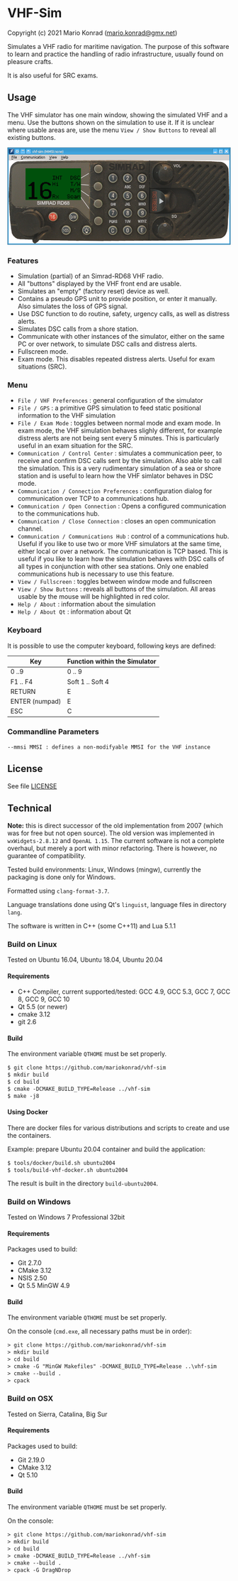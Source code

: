 # VHF-Sim

Copyright (c) 2021 Mario Konrad (mario.konrad@gmx.net)


Simulates a VHF radio for maritime navigation. The purpose of this software
to learn and practice the handling of radio infrastructure, usually found
on pleasure crafts.

It is also useful for SRC exams.

## Usage

The VHF simulator has one main window, showing the simulated VHF and a menu.
Use the buttons shown on the simulation to use it. If it is unclear where
usable areas are, use the menu `View / Show Buttons` to reveal all existing
buttons.

![vhf-sim](doc/vhf-sim.png)

### Features

- Simulation (partial) of an Simrad-RD68 VHF radio.
- All "buttons" displayed by the VHF front end are usable.
- Simulates an "empty" (factory reset) device as well.
- Contains a pseudo GPS unit to provide position, or enter it manually.
  Also simulates the loss of GPS signal.
- Use DSC function to do routine, safety, urgency calls, as
  well as distress alerts.
- Simulates DSC calls from a shore station.
- Communicate with other instances of the simulator, either on
  the same PC or over network, to simulate DSC calls and distress
  alerts.
- Fullscreen mode.
- Exam mode. This disables repeated distress alerts. Useful for exam
  situations (SRC).

### Menu

- `File / VHF Preferences`
  : general configuration of the simulator
- `File / GPS`
  : a primitive GPS simulation to feed static positional information
    to the VHF simulation
- `File / Exam Mode`
  : toggles between normal mode and exam mode. In exam mode, the VHF simulation
    behaves slighly different, for example distress alerts are not being sent
    every 5 minutes. This is particularly useful in an exam situation for the SRC.
- `Communication / Control Center`
  : simulates a communication peer, to receive and confirm DSC calls sent by the
    simulation. Also able to call the simulation. This is a very rudimentary
    simulation of a sea or shore station and is useful to learn how the VHF
    simlator behaves in DSC mode.
- `Communication / Connection Preferences`
  : configuration dialog for communication over TCP to a communications hub.
- `Communication / Open Connection`
  : Opens a configured communication to the communications hub.
- `Communication / Close Connection`
  : closes an open communication channel.
- `Communication / Communications Hub`
  : control of a communications hub. Useful if you like to use two or more VHF
    simulators at the same time, either local or over a network. The communication
    is TCP based. This is useful if you like to learn how the simulation behaves
    with DSC calls of all types in conjunction with other sea stations. Only one
    enabled communications hub is necessary to use this feature.
- `View / Fullscreen`
  : toggles between window mode and fullscreen
- `View / Show Buttons`
  : reveals all buttons of the simulation. All areas usable by the mouse will
    be highlighted in red color.
- `Help / About`
  : information about the simulation
- `Help / About Qt`
  : information about Qt

### Keyboard

It is possible to use the computer keyboard, following keys are defined:

| Key            | Function within the Simulator |
|----------------|-------------------------------|
| 0 ..9          | 0 .. 9                        |
| F1 .. F4       | Soft 1 .. Soft 4              |
| RETURN         | E                             |
| ENTER (numpad) | E                             |
| ESC            | C                             |

### Commandline Parameters

~~~
--mmsi MMSI : defines a non-modifyable MMSI for the VHF instance
~~~

## License

See file [LICENSE](License)

## Technical

**Note:** this is direct successor of the old implementation from 2007 (which was
  for free but not open source). The old version was implemented in
  `wxWidgets-2.8.12` and `OpenAL 1.15`. The current
  software is not a complete overhaul, but merely a port with minor refactoring.
  There is however, no guarantee of compatibility.

Tested build environments: Linux, Windows (mingw), currently the packaging is done
only for Windows.

Formatted using `clang-format-3.7`.

Language translations done using Qt's `linguist`, language files in directory `lang`.

The software is written in C++ (some C++11) and Lua 5.1.1


### Build on Linux

Tested on Ubuntu 16.04, Ubuntu 18.04, Ubuntu 20.04

#### Requirements

- C++ Compiler, current supported/tested: GCC 4.9, GCC 5.3, GCC 7, GCC 8, GCC 9, GCC 10
- Qt 5.5 (or newer)
- cmake 3.12
- git 2.6

#### Build

The environment variable `QTHOME` must be set properly.

~~~{.sh}
$ git clone https://github.com/mariokonrad/vhf-sim
$ mkdir build
$ cd build
$ cmake -DCMAKE_BUILD_TYPE=Release ../vhf-sim
$ make -j8
~~~

#### Using Docker

There are docker files for various distributions and scripts to create and use
the containers.

Example: prepare Ubuntu 20.04 container and build the application:
~~~{.sh}
$ tools/docker/build.sh ubuntu2004
$ tools/build-vhf-docker.sh ubuntu2004
~~~

The result is built in the directory `build-ubuntu2004`.


### Build on Windows

Tested on Windows 7 Professional 32bit

#### Requirements

Packages used to build:

- Git 2.7.0
- CMake 3.12
- NSIS 2.50
- Qt 5.5 MinGW 4.9

#### Build

The environment variable `QTHOME` must be set properly.

On the console (`cmd.exe`, all necessary paths must be in order):

~~~{.bat}
> git clone https://github.com/mariokonrad/vhf-sim
> mkdir build
> cd build
> cmake -G "MinGW Makefiles" -DCMAKE_BUILD_TYPE=Release ..\vhf-sim
> cmake --build .
> cpack
~~~


### Build on OSX

Tested on Sierra, Catalina, Big Sur

#### Requirements

Packages used to build:

- Git 2.19.0
- CMake 3.12
- Qt 5.10

#### Build

The environment variable `QTHOME` must be set properly.

On the console:

~~~{.sh}
> git clone https://github.com/mariokonrad/vhf-sim
> mkdir build
> cd build
> cmake -DCMAKE_BUILD_TYPE=Release ../vhf-sim
> cmake --build .
> cpack -G DragNDrop
~~~

